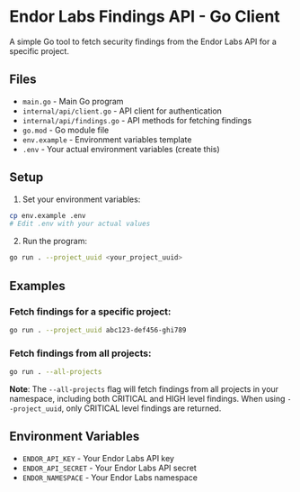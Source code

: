 # Endor Labs Findings API - Go Client

A simple Go tool to fetch security findings from the Endor Labs API for a specific project.

## Files

- `main.go` - Main Go program
- `internal/api/client.go` - API client for authentication
- `internal/api/findings.go` - API methods for fetching findings
- `go.mod` - Go module file
- `env.example` - Environment variables template
- `.env` - Your actual environment variables (create this)

## Setup

1. Set your environment variables:
```bash
cp env.example .env
# Edit .env with your actual values
```

2. Run the program:
```bash
go run . --project_uuid <your_project_uuid>
```

## Examples

### Fetch findings for a specific project:
```bash
go run . --project_uuid abc123-def456-ghi789
```

### Fetch findings from all projects:
```bash
go run . --all-projects
```

**Note**: The `--all-projects` flag will fetch findings from all projects in your namespace, including both CRITICAL and HIGH level findings. When using `--project_uuid`, only CRITICAL level findings are returned.

## Environment Variables

- `ENDOR_API_KEY` - Your Endor Labs API key
- `ENDOR_API_SECRET` - Your Endor Labs API secret  
- `ENDOR_NAMESPACE` - Your Endor Labs namespace